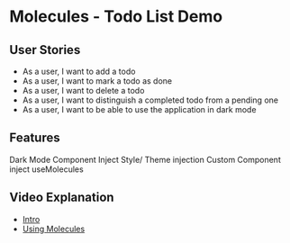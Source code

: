 # Molecules - Todo List Demo

## User Stories

-   As a user, I want to add a todo
-   As a user, I want to mark a todo as done
-   As a user, I want to delete a todo
-   As a user, I want to distinguish a completed todo from a pending one
-   As a user, I want to be able to use the application in dark mode

## Features

Dark Mode
Component Inject
Style/ Theme injection
Custom Component inject
useMolecules

## Video Explanation

-   [Intro](https://www.loom.com/share/e4d99cb1539e449fad758d22bee44c1d)
-   [Using Molecules](https://www.loom.com/share/5375648d11824622b4716bbd25aa9436)
